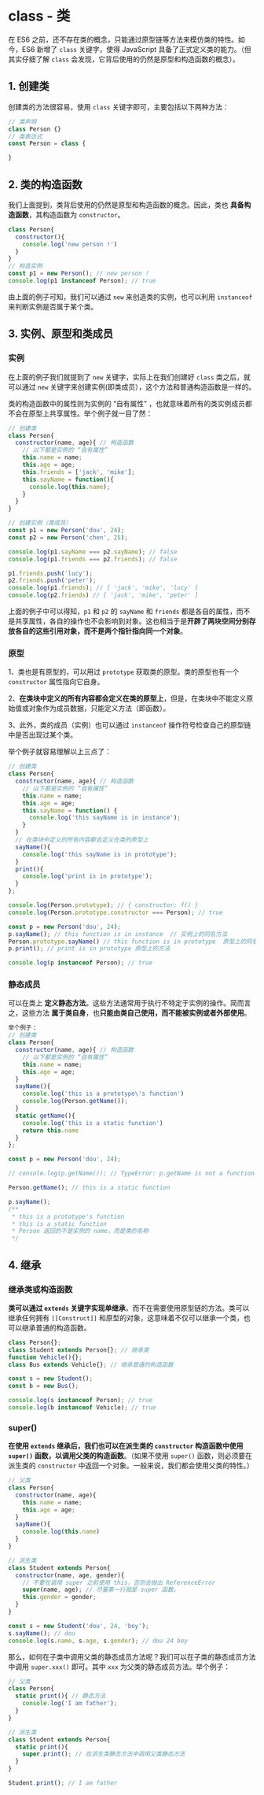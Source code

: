# class - 类

在 ES6 之前，还不存在类的概念，只能通过原型链等方法来模仿类的特性。如今，ES6 新增了 `class` 关键字，使得 JavaScript 具备了正式定义类的能力。（但其实仔细了解 `class` 会发现，它背后使用的仍然是原型和构造函数的概念）。

## 1. 创建类
创建类的方法很容易，使用 `class` 关键字即可，主要包括以下两种方法：
```js
// 类声明
class Person {}
// 类表达式
const Person = class {

}
```

## 2. 类的构造函数
我们上面提到，类背后使用的仍然是原型和构造函数的概念。因此，类也 **具备构造函数**，其构造函数为 `constructor`。

```js
class Person{
  constructor(){
    console.log('new person !')
  }
}
// 构造实例
const p1 = new Person(); // new person !
console.log(p1 instanceof Person); // true
```
由上面的例子可知，我们可以通过 `new` 来创造类的实例，也可以利用 `instanceof` 来判断实例是否属于某个类。

## 3. 实例、原型和类成员

### 实例
在上面的例子我们就提到了 `new` 关键字，实际上在我们创建好 `class` 类之后，就可以通过 `new` 关键字来创建实例(即类成员），这个方法和普通构造函数是一样的。

类的构造函数中的属性则为实例的 “自有属性” ，也就意味着所有的类实例成员都不会在原型上共享属性。举个例子就一目了然：

```js
// 创建类
class Person{
  constructor(name, age){ // 构造函数
    // 以下都是实例的 “自有属性”
    this.name = name;
    this.age = age;
    this.friends = ['jack', 'mike'];
    this.sayName = function(){
      console.log(this.name);
    }
  }
}

// 创建实例（类成员）
const p1 = new Person('dou', 24);
const p2 = new Person('chen', 25);

console.log(p1.sayName === p2.sayName); // false
console.log(p1.friends === p2.friends); // false

p1.friends.push('lucy');
p2.friends.push('peter');
console.log(p1.friends); // [ 'jack', 'mike', 'lucy' ]
console.log(p2.friends) // [ 'jack', 'mike', 'peter' ]
```
上面的例子中可以得知，`p1` 和 `p2` 的 `sayName` 和 `friends` 都是各自的属性，而不是共享属性，各自的操作也不会影响到对象。这也相当于是**开辟了两块空间分别存放各自的这些引用对象，而不是两个指针指向同一个对象**。

### 原型
1、类也是有原型的，可以用过 `prototype` 获取类的原型。类的原型也有一个 `constructor` 属性指向它自身。

2、**在类块中定义的所有内容都会定义在类的原型上**，但是，在类块中不能定义原始值或对象作为成员数据，只能定义方法（即函数）。

3、此外，类的成员（实例）也可以通过 `instanceof` 操作符号检查自己的原型链中是否出现过某个类。

举个例子就容易理解以上三点了：

```js
// 创建类
class Person{
  constructor(name, age){ // 构造函数
    // 以下都是实例的 “自有属性”
    this.name = name;
    this.age = age;
    this.sayName = function() {
      console.log('this sayName is in instance');
    }
  }
  // 在类块中定义的所有内容都会定义在类的原型上
  sayName(){
    console.log('this sayName is in prototype');
  }
  print(){
    console.log('print is in prototype');
  }
};

console.log(Person.prototype); // { constructor: f() }
console.log(Person.prototype.constructor === Person); // true

const p = new Person('dou', 24);
p.sayName(); // this function is in instance  // 实例上的同名方法
Person.prototype.sayName() // this function is in prototype  原型上的同名方法
p.print(); // print is in prototype 原型上的方法

console.log(p instanceof Person); // true
```

### 静态成员

可以在类上 **定义静态方法**。这些方法通常用于执行不特定于实例的操作。简而言之，这些方法 **属于类自身**，也**只能由类自己使用，而不能被实例或者外部使用**。

```js
举个例子：
// 创建类
class Person{
  constructor(name, age){ // 构造函数
    // 以下都是实例的 “自有属性”
    this.name = name;
    this.age = age;
  }
  sayName(){
    console.log('this is a prototype\'s function')
    console.log(Person.getName());
  }
  static getName(){
    console.log('this is a static function')
    return this.name
  }
};

const p = new Person('dou', 24);

// console.log(p.getName()); // TypeError: p.getName is not a function

Person.getName(); // this is a static function

p.sayName();
/**
 * this is a prototype's function
 * this is a static function
 * Person 返回的不是实例的 name，而是类的名称
 */
```

## 4. 继承

### 继承类或构造函数

**类可以通过 `extends` 关键字实现单继承**，而不在需要使用原型链的方法。类可以继承任何拥有 `[[Construct]]` 和原型的对象，这意味着不仅可以继承一个类，也可以继承普通的构造函数。

```js
class Person{};
class Student extends Person{}; // 继承类
function Vehicle(){}; 
class Bus extends Vehicle{}; // 继承普通的构造函数

const s = new Student();
const b = new Bus();

console.log(s instanceof Person); // true
console.log(b instanceof Vehicle); // true
```

### super()
**在使用 `extends` 继承后，我们也可以在派生类的 `constructor` 构造函数中使用 `super()` 函数，以调用父类的构造函数**。（如果不使用 `super()` 函数，则必须要在派生类的 `constructor` 中返回一个对象。一般来说，我们都会使用父类的特性。）

```js
// 父类
class Person{
  constructor(name, age){
    this.name = name;
    this.age = age;
  }
  sayName(){
    console.log(this.name)
  }
}

// 派生类
class Student extends Person{
  constructor(name, age, gender){
    // 不要在调用 super 之前使用 this，否则会抛出 ReferenceError
    super(name, age); // 尽量第一行就是 super 函数。
    this.gender = gender;
  }
}

const s = new Student('dou', 24, 'boy');
s.sayName(); // dou
console.log(s.name, s.age, s.gender); // dou 24 boy
```

那么，如何在子类中调用父类的静态成员方法呢？我们可以在子类的静态成员方法中调用 `super.xxx()` 即可。其中 `xxx` 为父类的静态成员方法。举个例子：

```js
// 父类
class Person{
  static print(){ // 静态方法
    console.log('I am father');
  }
}

// 派生类
class Student extends Person{
  static print(){
    super.print(); // 在派生类静态方法中调用父类静态方法
  }
}

Student.print(); // I am father
```

